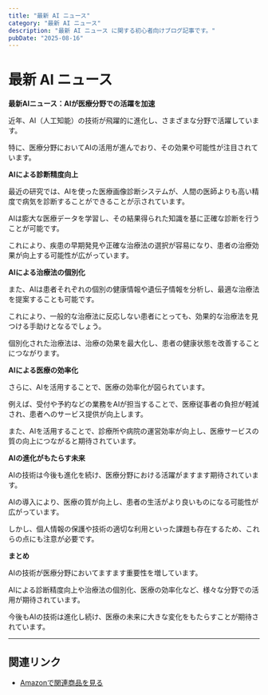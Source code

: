 ```yaml
---
title: "最新 AI ニュース"
category: "最新 AI ニュース"
description: "最新 AI ニュース に関する初心者向けブログ記事です。"
pubDate: "2025-08-16"
---
```


# 最新 AI ニュース

**最新AIニュース：AIが医療分野での活躍を加速**

近年、AI（人工知能）の技術が飛躍的に進化し、さまざまな分野で活躍しています。

特に、医療分野においてAIの活用が進んでおり、その効果や可能性が注目されています。



**AIによる診断精度向上**

最近の研究では、AIを使った医療画像診断システムが、人間の医師よりも高い精度で病気を診断することができることが示されています。

AIは膨大な医療データを学習し、その結果得られた知識を基に正確な診断を行うことが可能です。

これにより、疾患の早期発見や正確な治療法の選択が容易になり、患者の治療効果が向上する可能性が広がっています。



**AIによる治療法の個別化**

また、AIは患者それぞれの個別の健康情報や遺伝子情報を分析し、最適な治療法を提案することも可能です。

これにより、一般的な治療法に反応しない患者にとっても、効果的な治療法を見つける手助けとなるでしょう。

個別化された治療法は、治療の効果を最大化し、患者の健康状態を改善することにつながります。



**AIによる医療の効率化**

さらに、AIを活用することで、医療の効率化が図られています。

例えば、受付や予約などの業務をAIが担当することで、医療従事者の負担が軽減され、患者へのサービス提供が向上します。

また、AIを活用することで、診療所や病院の運営効率が向上し、医療サービスの質の向上につながると期待されています。



**AIの進化がもたらす未来**

AIの技術は今後も進化を続け、医療分野における活躍がますます期待されています。

AIの導入により、医療の質が向上し、患者の生活がより良いものになる可能性が広がっています。

しかし、個人情報の保護や技術の適切な利用といった課題も存在するため、これらの点にも注意が必要です。



**まとめ**

AIの技術が医療分野においてますます重要性を増しています。

AIによる診断精度向上や治療法の個別化、医療の効率化など、様々な分野での活用が期待されています。

今後もAIの技術は進化し続け、医療の未来に大きな変化をもたらすことが期待されています。



---

## 関連リンク

- [Amazonで関連商品を見る](https://www.amazon.co.jp/s?k=%E6%9C%80%E6%96%B0+AI+%E3%83%8B%E3%83%A5%E3%83%BC%E3%82%B9&tag=autowritehubai-22)
